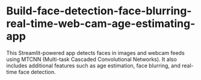 # Build-face-detection-face-blurring-real-time-web-cam-age-estimating-app
This Streamlit-powered app detects faces in images and webcam feeds using MTCNN (Multi-task Cascaded Convolutional Networks). It also includes additional features such as age estimation, face blurring, and real-time face detection.
